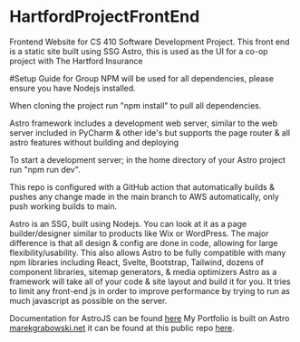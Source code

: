 # HartfordProjectFrontEnd
Frontend Website for CS 410 Software Development Project. This front end is a static site built using SSG Astro, this is used as the UI for a co-op project with The Hartford Insurance

#Setup Guide for Group
NPM will be used for all dependencies, please ensure you have Nodejs installed.

When cloning the project run "npm install" to pull all dependencies.

Astro framework includes a development web server, similar to the web server included in PyCharm & other ide's but supports the page router & all astro features without building and deploying

To start a development server; in the home directory of your Astro project run "npm run dev".

This repo is configured with a GitHub action that automatically builds & pushes any change made in the main branch to AWS automatically, only push working builds to main.

Astro is an SSG, built using Nodejs. You can look at it as a page builder/designer similar to products like Wix or WordPress.
The major difference is that all design & config are done in code, allowing for large flexibility/usability.
This also allows Astro to be fully compatible with many npm libraries including React, Svelte, Bootstrap, Tailwind, dozens of component libraries, sitemap generators, & media optimizers
Astro as a framework will take all of your code & site layout and build it for you. It tries to limit any front-end js in order to improve performance by trying to run as much javascript as possible on the server.

Documentation for AstroJS can be found [here](https://docs.astro.build/en/concepts/why-astro/)
My Portfolio is built on Astro [marekgrabowski.net](https://marekgrabowski.net) it can be found at this public repo [here](https://github.com/marekgrabowski/marekgrabowski).
